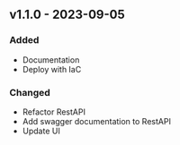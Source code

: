 ## v1.1.0 - 2023-09-05
### Added
* Documentation
* Deploy with IaC
### Changed
* Refactor RestAPI
* Add swagger documentation to RestAPI
* Update UI
